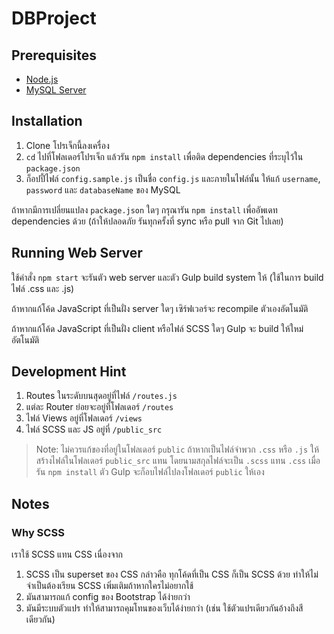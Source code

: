# DBProject

## Prerequisites

- [Node.js](https://nodejs.org/en/)
- [MySQL Server](https://dev.mysql.com/downloads/mysql/)

## Installation

1. Clone โปรเจ็กนี้ลงเครื่อง
2. `cd` ไปที่โฟลเดอร์โปรเจ็ก แล้วรัน `npm install` เพื่อติด dependencies ที่ระบุไว้ใน `package.json`
3. ก็อปปี้ไฟล์ `config.sample.js` เป็นชื่อ `config.js` และภายในไฟล์นั้น ให้แก้ `username`, `password` และ `databaseName` ของ MySQL

ถ้าหากมีการเปลี่ยนแปลง `package.json` ใดๆ กรุณารัน `npm install` เพื่ออัพเดท dependencies ด้วย (ถ้าให้ปลอดภัย รันทุกครั้งที่ sync หรือ pull จาก Git ไปเลย)

## Running Web Server

ใช้คำสั่ง `npm start` จะรันตัว web server และตัว Gulp build system ให้ (ใช้ในการ build ไฟล์ .css และ .js)

ถ้าหากแก้โค้ด JavaScript ที่เป็นฝั่ง server ใดๆ เซิร์ฟเวอร์จะ recompile ตัวเองอัตโนมัติ

ถ้าหากแก้โค้ด JavaScript ที่เป็นฝั่ง client หรือไฟล์ SCSS ใดๆ Gulp จะ build ให้ใหม่อัตโนมัติ

## Development Hint

1. Routes ในระดับบนสุดอยู่ที่ไฟล์ `/routes.js`
2. แต่ละ Router ย่อยจะอยู่ที่โฟลเดอร์ `/routes`
3. ไฟล์ Views อยู่ที่โฟลเดอร์ `/views`
4. ไฟล์ SCSS และ JS อยู่ที่ `/public_src`

> Note: ไม่ควรแก้ของที่อยู่ในโฟลเดอร์ `public` ถ้าหากเป็นไฟล์จำพวก `.css` หรือ `.js` ให้สร้างไฟล์ในโฟลเดอร์ `public_src` แทน โดยนามสกุลไฟล์จะเป็น `.scss` แทน `.css` เมื่อรัน `npm install` ตัว Gulp จะก็อบไฟล์ไปลงโฟลเดอร์ `public` ให้เอง

## Notes

### Why SCSS

เราใช้ SCSS แทน CSS เนื่องจาก

1. SCSS เป็น superset ของ CSS กล่าวคือ ทุกโค้ดที่เป็น CSS ก็เป็น SCSS ด้วย ทำให้ไม่จำเป็นต้องเรียน SCSS เพิ่มเติมถ้าหากใครไม่อยากใช้
2. มันสามารถแก้ config ของ Bootstrap ได้ง่ายกว่า
3. มันมีระบบตัวแปร ทำให้สามารถคุมโทนของเว็บได้ง่ายกว่า (เช่น ใช้ตัวแปรเดียวกันอ้างถึงสีเดียวกัน)